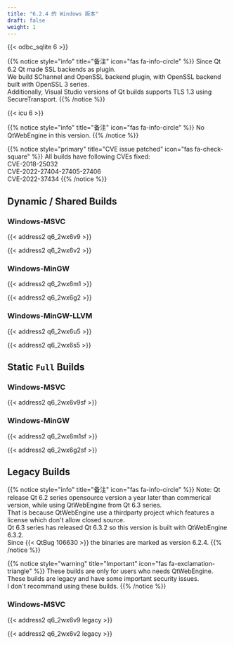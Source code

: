 ```yaml
---
title: "6.2.4 的 Windows 版本"
draft: false
weight: 1
---
```


{{< odbc_sqlite 6 >}}

{{% notice style="info" title="备注"  icon="fas fa-info-circle" %}}
Since Qt 6.2 Qt made SSL backends as plugin.  
We build SChannel and OpenSSL backend plugin, with OpenSSL backend built with OpenSSL 3 series.  
Additionally, Visual Studio versions of Qt builds supports TLS 1.3 using SecureTransport.
{{% /notice %}}

{{< icu 6 >}}

{{% notice style="info" title="备注"  icon="fas fa-info-circle" %}}
No QtWebEngine in this version.
{{% /notice %}}

{{% notice style="primary" title="CVE issue patched" icon="fas fa-check-square" %}}
All builds have following CVEs fixed:  
CVE-2018-25032  
CVE-2022-27404-27405-27406  
CVE-2022-37434
{{% /notice %}}

## Dynamic / Shared Builds

### Windows-MSVC

{{< address2 q6_2wx6v9 >}}

{{< address2 q6_2wx6v2 >}}

### Windows-MinGW

{{< address2 q6_2wx6m1 >}}

{{< address2 q6_2wx6g2 >}}

### Windows-MinGW-LLVM

{{< address2 q6_2wx6u5 >}}

{{< address2 q6_2wx6s5 >}}

## Static `Full` Builds

### Windows-MSVC

{{< address2 q6_2wx6v9sf >}}

### Windows-MinGW

{{< address2 q6_2wx6m1sf >}}

{{< address2 q6_2wx6g2sf >}}

## Legacy Builds

{{% notice style="info" title="备注"  icon="fas fa-info-circle" %}}
Note: Qt release Qt 6.2 series opensource version a year later than commerical version, while using QtWebEngine from Qt 6.3 series.  
That is because QtWebEngine use a thirdparty project which features a license which don't allow closed source.  
Qt 6.3 series has released Qt 6.3.2 so this version is built with QtWebEngine 6.3.2.  
Since {{< QtBug 106630 >}} the binaries are marked as version 6.2.4.
{{% /notice %}}

{{% notice style="warning" title="Important" icon="fas fa-exclamation-triangle" %}}
These builds are only for users who needs QtWebEngine.  
These builds are legacy and have some important security issues.  
I don't recommand using these builds.
{{% /notice %}}

### Windows-MSVC

{{< address2 q6_2wx6v9 legacy >}}

{{< address2 q6_2wx6v2 legacy >}}
